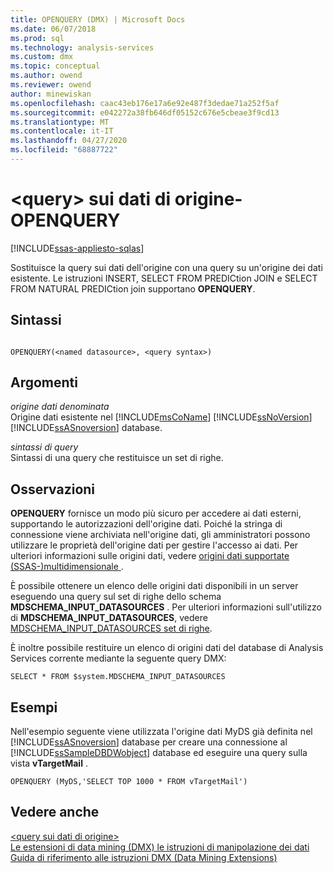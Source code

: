 ```yaml
---
title: OPENQUERY (DMX) | Microsoft Docs
ms.date: 06/07/2018
ms.prod: sql
ms.technology: analysis-services
ms.custom: dmx
ms.topic: conceptual
ms.author: owend
ms.reviewer: owend
author: minewiskan
ms.openlocfilehash: caac43eb176e17a6e92e487f3dedae71a252f5af
ms.sourcegitcommit: e042272a38fb646df05152c676e5cbeae3f9cd13
ms.translationtype: MT
ms.contentlocale: it-IT
ms.lasthandoff: 04/27/2020
ms.locfileid: "68887722"
---
```

# <a name="ltsource-data-querygt---openquery"></a>&lt;query&gt; sui dati di origine-OPENQUERY
[!INCLUDE[ssas-appliesto-sqlas](../includes/ssas-appliesto-sqlas.md)]

  Sostituisce la query sui dati dell'origine con una query su un'origine dei dati esistente. Le istruzioni INSERT, SELECT FROM PREDICtion JOIN e SELECT FROM NATURAL PREDICtion join supportano **OPENQUERY**.  
  
## <a name="syntax"></a>Sintassi  
  
```  
  
OPENQUERY(<named datasource>, <query syntax>)  
```  
  
## <a name="arguments"></a>Argomenti  
 *origine dati denominata*  
 Origine dati esistente nel [!INCLUDE[msCoName](../includes/msconame-md.md)] [!INCLUDE[ssNoVersion](../includes/ssnoversion-md.md)] [!INCLUDE[ssASnoversion](../includes/ssasnoversion-md.md)] database.  
  
 *sintassi di query*  
 Sintassi di una query che restituisce un set di righe.  
  
## <a name="remarks"></a>Osservazioni  
 **OPENQUERY** fornisce un modo più sicuro per accedere ai dati esterni, supportando le autorizzazioni dell'origine dati. Poiché la stringa di connessione viene archiviata nell'origine dati, gli amministratori possono utilizzare le proprietà dell'origine dati per gestire l'accesso ai dati. Per ulteriori informazioni sulle origini dati, vedere [origini dati supportate &#40;SSAS-&#41;multidimensionale ](https://docs.microsoft.com/analysis-services/multidimensional-models/supported-data-sources-ssas-multidimensional).  
  
 È possibile ottenere un elenco delle origini dati disponibili in un server eseguendo una query sul set di righe dello schema **MDSCHEMA_INPUT_DATASOURCES** . Per ulteriori informazioni sull'utilizzo di **MDSCHEMA_INPUT_DATASOURCES**, vedere [MDSCHEMA_INPUT_DATASOURCES set di righe](https://docs.microsoft.com/bi-reference/schema-rowsets/ole-db-olap/mdschema-input-datasources-rowset).  
  
 È inoltre possibile restituire un elenco di origini dati del database di Analysis Services corrente mediante la seguente query DMX:  
  
 `SELECT * FROM $system.MDSCHEMA_INPUT_DATASOURCES`  
  
## <a name="examples"></a>Esempi  
 Nell'esempio seguente viene utilizzata l'origine dati MyDS già definita nel [!INCLUDE[ssASnoversion](../includes/ssasnoversion-md.md)] database per creare una connessione al [!INCLUDE[ssSampleDBDWobject](../includes/sssampledbdwobject-md.md)] database ed eseguire una query sulla vista **vTargetMail** .  
  
```  
OPENQUERY (MyDS,'SELECT TOP 1000 * FROM vTargetMail')  
```  
  
## <a name="see-also"></a>Vedere anche  
 [&#60;query sui dati di origine&#62;](../dmx/source-data-query.md)   
 [Le estensioni di data mining &#40;DMX&#41; le istruzioni di manipolazione dei dati](../dmx/dmx-statements-data-manipulation.md)   
 [Guida di riferimento alle istruzioni DMX &#40;Data Mining Extensions&#41;](../dmx/data-mining-extensions-dmx-statements.md)  
  
  
